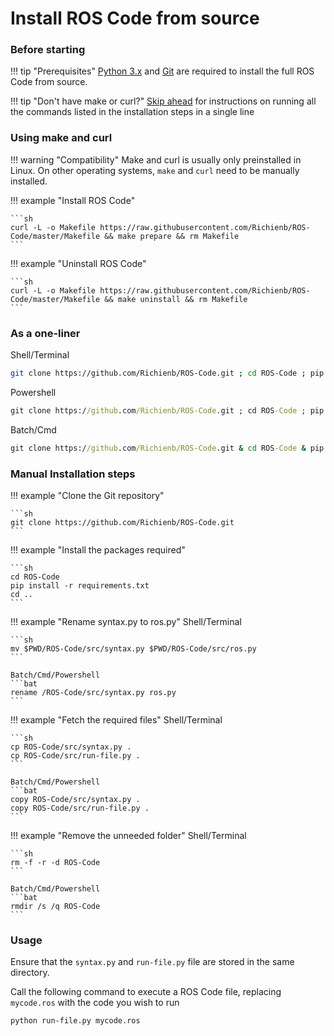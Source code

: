 # Install ROS Code from source

### Before starting

!!! tip "Prerequisites"
    [Python 3.x](https://www.python.org/downloads/) and [Git](https://git-scm.com/downloads) are required to install the full ROS Code from source.

!!! tip "Don't have make or curl?"
    [Skip ahead](#as-a-one-liner) for instructions on running all the commands listed in the installation steps in a single line

### Using make and curl

!!! warning "Compatibility"
    Make and curl is usually only preinstalled in Linux. On other operating systems, `make` and `curl` need to be manually installed.

!!! example "Install ROS Code"

    ```sh
    curl -L -o Makefile https://raw.githubusercontent.com/Richienb/ROS-Code/master/Makefile && make prepare && rm Makefile
    ```

!!! example "Uninstall ROS Code"

    ```sh
    curl -L -o Makefile https://raw.githubusercontent.com/Richienb/ROS-Code/master/Makefile && make uninstall && rm Makefile
    ```

### As a one-liner

Shell/Terminal

```sh
git clone https://github.com/Richienb/ROS-Code.git ; cd ROS-Code ; pip install -r requirements.txt ; cd .. ; mv $PWD/ROS-Code/src/syntax.py $PWD/ROS-Code/src/ros.py ; cp ROS-Code/src/syntax.py . ; cp ROS-Code/src/run-file.py . ; rm -f -r -d ROS-Code
```

Powershell

```bat
git clone https://github.com/Richienb/ROS-Code.git ; cd ROS-Code ; pip install -r requirements.txt ; cd .. ; rename /ROS-Code/src/syntax.py ros.py ; copy ROS-Code/src/syntax.py . ; copy ROS-Code/src/run-file.py . ; rmdir /s /q ROS-Code
```

Batch/Cmd

```bat
git clone https://github.com/Richienb/ROS-Code.git & cd ROS-Code & pip install -r requirements.txt & cd .. & rename /ROS-Code/src/syntax.py ros.py & copy ROS-Code/src/syntax.py . & copy ROS-Code/src/run-file.py . & rmdir /s /q ROS-Code
```

### Manual Installation steps

!!! example "Clone the Git repository"

    ```sh
    git clone https://github.com/Richienb/ROS-Code.git
    ```

!!! example "Install the packages required"

    ```sh
    cd ROS-Code
    pip install -r requirements.txt
    cd ..
    ```

!!! example "Rename syntax.py to ros.py"
    Shell/Terminal

    ```sh
    mv $PWD/ROS-Code/src/syntax.py $PWD/ROS-Code/src/ros.py
    ```

    Batch/Cmd/Powershell
    ```bat
    rename /ROS-Code/src/syntax.py ros.py
    ```

!!! example "Fetch the required files"
    Shell/Terminal

    ```sh
    cp ROS-Code/src/syntax.py .
    cp ROS-Code/src/run-file.py .
    ```

    Batch/Cmd/Powershell
    ```bat
    copy ROS-Code/src/syntax.py .
    copy ROS-Code/src/run-file.py .
    ```

!!! example "Remove the unneeded folder"
    Shell/Terminal

    ```sh
    rm -f -r -d ROS-Code
    ```

    Batch/Cmd/Powershell
    ```bat
    rmdir /s /q ROS-Code
    ```

### Usage

Ensure that the `syntax.py` and `run-file.py` file are stored in the same directory.

Call the following command to execute a ROS Code file, replacing `mycode.ros` with the code you wish to run

```sh
python run-file.py mycode.ros
```
